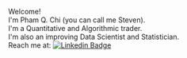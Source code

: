 Welcome!  
I'm Pham Q. Chi (you can call me Steven).  
I'm a Quantitative and Algorithmic trader.  
I'm also an improving Data Scientist and Statistician.  
Reach me at: [![Linkedin Badge](https://img.shields.io/badge/-StevenPham-blue?style=flat&logo=Linkedin&logoColor=white)](https://www.linkedin.com/in/pham-chi-a83238257/)
